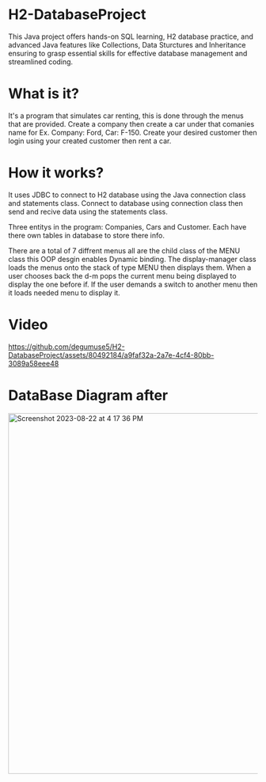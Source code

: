 # H2-DatabaseProject

This Java project offers hands-on SQL learning, H2 database practice, and advanced Java features like Collections, Data Sturctures and Inheritance ensuring to grasp essential skills for effective database management and streamlined coding.


# What is it?

It's a program that simulates car renting, this is done through the menus that are provided. Create a company then create a car under that comanies name for Ex. Company: Ford, Car: F-150.
Create your desired customer then login using your created customer then rent a car.

# How it works?

It uses JDBC to connect to H2 database using the Java connection class and statements class. Connect to database using connection class then send and recive data using the statements class.

Three entitys in the program: Companies, Cars and Customer. Each have there own tables in database to store there info. 

There are a total of 7 diffrent menus all are the child class of the MENU class this OOP desgin enables Dynamic binding. 
The display-manager class loads the menus onto the stack of type MENU then displays them. When a user chooses back the d-m pops the current menu being displayed to display the one before if. If the user demands a switch to another menu then it loads needed menu to display it.

# Video

https://github.com/degumuse5/H2-DatabaseProject/assets/80492184/a9faf32a-2a7e-4cf4-80bb-3089a58eee48

# DataBase Diagram after

<img width="729" alt="Screenshot 2023-08-22 at 4 17 36 PM" src="https://github.com/degumuse5/H2-DatabaseProject/assets/80492184/8b86b90a-316b-4fad-a143-09e90fb8d3dc">



